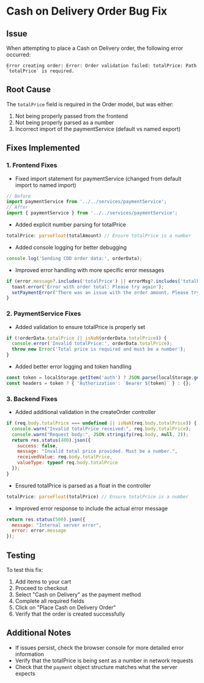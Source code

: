 # Cash on Delivery Order Bug Fix

## Issue
When attempting to place a Cash on Delivery order, the following error occurred:
```
Error creating order: Error: Order validation failed: totalPrice: Path `totalPrice` is required.
```

## Root Cause
The `totalPrice` field is required in the Order model, but was either:
1. Not being properly passed from the frontend
2. Not being properly parsed as a number
3. Incorrect import of the paymentService (default vs named export)

## Fixes Implemented

### 1. Frontend Fixes
- Fixed import statement for paymentService (changed from default import to named import)
```javascript
// Before
import paymentService from '../../services/paymentService';
// After
import { paymentService } from '../../services/paymentService';
```

- Added explicit number parsing for totalPrice
```javascript
totalPrice: parseFloat(totalAmount) // Ensure totalPrice is a number
```

- Added console logging for better debugging
```javascript
console.log('Sending COD order data:', orderData);
```

- Improved error handling with more specific error messages
```javascript
if (error.message?.includes('totalPrice') || errorMsg?.includes('totalPrice')) {
  toast.error('Error with order total: Please try again');
  setPaymentError('There was an issue with the order amount. Please try again or contact support.');
}
```

### 2. PaymentService Fixes
- Added validation to ensure totalPrice is properly set
```javascript
if (!orderData.totalPrice || isNaN(orderData.totalPrice)) {
  console.error('Invalid totalPrice:', orderData.totalPrice);
  throw new Error('Total price is required and must be a number');
}
```

- Added better error logging and token handling
```javascript
const token = localStorage.getItem('auth') ? JSON.parse(localStorage.getItem('auth')).token : null;
const headers = token ? { 'Authorization': `Bearer ${token}` } : {};
```

### 3. Backend Fixes
- Added additional validation in the createOrder controller
```javascript
if (req.body.totalPrice === undefined || isNaN(req.body.totalPrice)) {
  console.warn("Invalid totalPrice received:", req.body.totalPrice);
  console.warn("Request body:", JSON.stringify(req.body, null, 2));
  return res.status(400).json({ 
    success: false, 
    message: "Invalid total price provided. Must be a number.", 
    receivedValue: req.body.totalPrice,
    valueType: typeof req.body.totalPrice
  });
}
```

- Ensured totalPrice is parsed as a float in the controller
```javascript
totalPrice: parseFloat(totalPrice) // Ensure totalPrice is a number
```

- Improved error response to include the actual error message
```javascript
return res.status(500).json({ 
  message: "Internal server error",
  error: error.message
});
```

## Testing
To test this fix:
1. Add items to your cart
2. Proceed to checkout
3. Select "Cash on Delivery" as the payment method
4. Complete all required fields
5. Click on "Place Cash on Delivery Order"
6. Verify that the order is created successfully

## Additional Notes
- If issues persist, check the browser console for more detailed error information
- Verify that the totalPrice is being sent as a number in network requests
- Check that the `payment` object structure matches what the server expects
